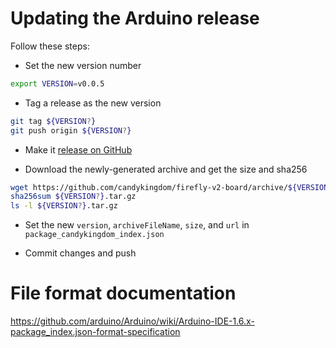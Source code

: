 # Updating the Arduino release

Follow these steps:

- Set the new version number
```bash
export VERSION=v0.0.5
```

- Tag a release as the new version
```bash
git tag ${VERSION?}
git push origin ${VERSION?}
```

- Make it [release on GitHub](https://github.com/candykingdom/firefly-v2-board/releases)

- Download the newly-generated archive and get the size and sha256
```bash
wget https://github.com/candykingdom/firefly-v2-board/archive/${VERSION?}.tar.gz
sha256sum ${VERSION?}.tar.gz
ls -l ${VERSION?}.tar.gz
```

- Set the new `version`, `archiveFileName`, `size`, and `url` in
  `package_candykingdom_index.json`

- Commit changes and push

# File format documentation

https://github.com/arduino/Arduino/wiki/Arduino-IDE-1.6.x-package_index.json-format-specification

